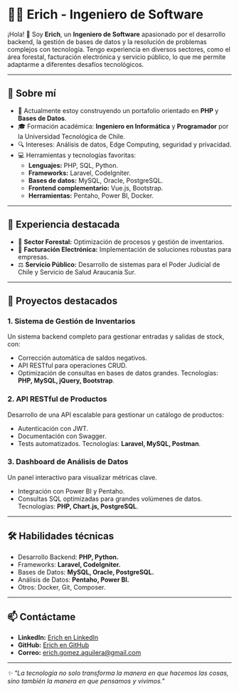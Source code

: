 # 👨‍💻 Erich - Ingeniero de Software

¡Hola! 👋 Soy **Erich**, un **Ingeniero de Software** apasionado por el desarrollo backend, la gestión de bases de datos y la resolución de problemas complejos con tecnología. Tengo experiencia en diversos sectores, como el área forestal, facturación electrónica y servicio público, lo que me permite adaptarme a diferentes desafíos tecnológicos.

---

## 🚀 Sobre mí
- 🏢 Actualmente estoy construyendo un portafolio orientado en **PHP** y **Bases de Datos**.
- 🎓 Formación académica: **Ingeniero en Informática** y **Programador** por la Universidad Tecnológica de Chile.
- 🔍 Intereses: Análisis de datos, Edge Computing, seguridad y privacidad.
- 💻 Herramientas y tecnologías favoritas:
  - **Lenguajes:** PHP, SQL, Python.
  - **Frameworks:** Laravel, CodeIgniter.
  - **Bases de datos:** MySQL, Oracle, PostgreSQL.
  - **Frontend complementario:** Vue.js, Bootstrap.
  - **Herramientas:** Pentaho, Power BI, Docker.

---

## 🌟 Experiencia destacada
- 🌲 **Sector Forestal:** Optimización de procesos y gestión de inventarios.
- 💼 **Facturación Electrónica:** Implementación de soluciones robustas para empresas.
- ⚖️ **Servicio Público:** Desarrollo de sistemas para el Poder Judicial de Chile y Servicio de Salud Araucanía Sur.

---

## 💾 Proyectos destacados
### 1. **Sistema de Gestión de Inventarios**
Un sistema backend completo para gestionar entradas y salidas de stock, con:
- Corrección automática de saldos negativos.
- API RESTful para operaciones CRUD.
- Optimización de consultas en bases de datos grandes.
Tecnologías: **PHP, MySQL, jQuery, Bootstrap**.

### 2. **API RESTful de Productos**
Desarrollo de una API escalable para gestionar un catálogo de productos:
- Autenticación con JWT.
- Documentación con Swagger.
- Tests automatizados.
Tecnologías: **Laravel, MySQL, Postman**.

### 3. **Dashboard de Análisis de Datos**
Un panel interactivo para visualizar métricas clave.
- Integración con Power BI y Pentaho.
- Consultas SQL optimizadas para grandes volúmenes de datos.
Tecnologías: **PHP, Chart.js, PostgreSQL**.

---

## 🛠️ Habilidades técnicas
- Desarrollo Backend: **PHP, Python.**
- Frameworks: **Laravel, CodeIgniter.**
- Bases de Datos: **MySQL, Oracle, PostgreSQL.**
- Análisis de Datos: **Pentaho, Power BI.**
- Otros: Docker, Git, Composer.

---

## 📫 Contáctame
- **LinkedIn:** [Erich en LinkedIn](https://www.linkedin.com/in/tu-perfil)  
- **GitHub:** [Erich en GitHub](https://github.com/tu-perfil)  
- **Correo:** erich.gomez.aguilera@gmail.com 

---

_✨ "La tecnología no solo transforma la manera en que hacemos las cosas, sino también la manera en que pensamos y vivimos."_  

